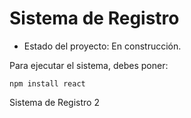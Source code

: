 <h1> Sistema de Registro </h1>

- Estado del proyecto: En construcción.

Para ejecutar el sistema, debes poner: 

````npm install react````

Sistema de Registro 2
